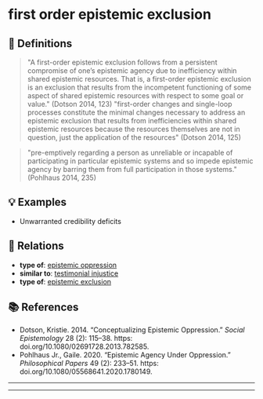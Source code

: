 # first order epistemic exclusion

## 📖 Definitions

> "A first-order epistemic exclusion follows from a persistent compromise of one’s epistemic agency due to inefficiency within shared epistemic resources. That is, a first-order epistemic exclusion is an exclusion that results from the incompetent functioning of some aspect of shared epistemic resources with respect to some goal or value." (Dotson 2014, 123) "first-order changes and single-loop processes constitute the minimal changes necessary to address an epistemic exclusion that results from inefficiencies within shared epistemic resources because the resources themselves are not in question, just the application of the resources" (Dotson 2014, 125)

> "pre-emptively regarding a person as unreliable or incapable of participating in particular epistemic systems and so impede epistemic agency by barring them from full participation in those systems." (Pohlhaus 2014, 235)

## 💡 Examples

- Unwarranted credibility deficits

## 🔗 Relations

- **type of**: [epistemic oppression](./epistemic-oppression.md)
- **similar to**: [testimonial injustice](./testimonial-injustice.md)
- **type of**: [epistemic exclusion](./epistemic-exclusion.md)

## 📚 References

- Dotson, Kristie. 2014. “Conceptualizing Epistemic Oppression.” _Social Epistemology_ 28 (2): 115–38. https: doi.org/10.1080/02691728.2013.782585.
- Pohlhaus Jr., Gaile. 2020. “Epistemic Agency Under Oppression.” _Philosophical Papers_ 49 (2): 233–51. https: doi.org/10.1080/05568641.2020.1780149.
---

<script src="https://giscus.app/client.js"
                data-repo="natesheehan/conceptcartography"
                data-repo-id="R_kgDOPB5QiQ"
                data-category="General"
                data-category-id="DIC_kwDOPB5Qic4CsAxd"
                data-mapping="pathname"
                data-strict="0"
                data-reactions-enabled="1"
                data-emit-metadata="0"
                data-input-position="bottom"
                data-theme="catppuccin_mocha"
                data-lang="en"
                crossorigin="anonymous"
                async>
        </script>


---

<script src="https://giscus.app/client.js"
                data-repo="natesheehan/conceptcartography"
                data-repo-id="R_kgDOPB5QiQ"
                data-category="General"
                data-category-id="DIC_kwDOPB5Qic4CsAxd"
                data-mapping="pathname"
                data-strict="0"
                data-reactions-enabled="1"
                data-emit-metadata="0"
                data-input-position="bottom"
                data-theme="catppuccin_mocha"
                data-lang="en"
                crossorigin="anonymous"
                async>
        </script>
        

